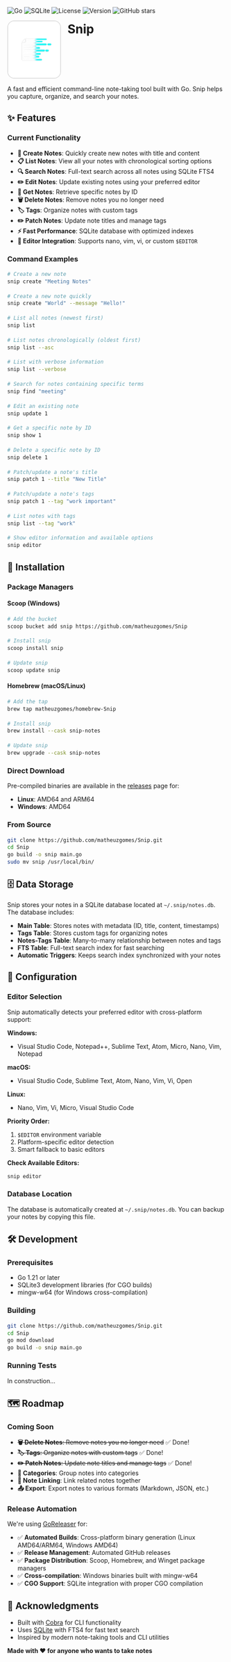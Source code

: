 ![Go](https://img.shields.io/badge/Go-00ADD8?style=for-the-badge&logo=go&logoColor=white) ![SQLite](https://img.shields.io/badge/SQLite-003B57?style=for-the-badge&logo=sqlite&logoColor=white) ![License](https://img.shields.io/badge/license-MIT-green?style=for-the-badge) ![Version](https://img.shields.io/badge/version-0.2.2-blue?style=for-the-badge) ![GitHub stars](https://img.shields.io/github/stars/matheuzgomes/snip?style=for-the-badge&label=Stars)




<div align="left" style="margin-bottom: 15px; display: flex; align-items: flex-start; **margin**-left: -20px;">
  <img src="assets/snip_logo.png" alt="Snip Logo" width="120" height="130" style="margin-right: 15px; border-radius: 16px; border: 2px solid #e0e0e0;">
  <h1 style="margin: 0; margin-top: 3px;">Snip</h1>
</div>

A fast and efficient command-line note-taking tool built with Go. Snip helps you capture, organize, and search your notes.

## ✨ Features

### Current Functionality

- **📝 Create Notes**: Quickly create new notes with title and content
- **📋 List Notes**: View all your notes with chronological sorting options
- **🔍 Search Notes**: Full-text search across all notes using SQLite FTS4
- **✏️ Edit Notes**: Update existing notes using your preferred editor
- **📖 Get Notes**: Retrieve specific notes by ID
- **🗑️ Delete Notes**: Remove notes you no longer need
- **🏷️ Tags**: Organize notes with custom tags
- **✏️ Patch Notes**: Update note titles and manage tags
- **⚡ Fast Performance**: SQLite database with optimized indexes
- **🔧 Editor Integration**: Supports nano, vim, vi, or custom `$EDITOR`

### Command Examples

```bash
# Create a new note
snip create "Meeting Notes"

# Create a new note quickly
snip create "World" --message "Hello!"

# List all notes (newest first)
snip list

# List notes chronologically (oldest first)
snip list --asc

# List with verbose information
snip list --verbose

# Search for notes containing specific terms
snip find "meeting"

# Edit an existing note
snip update 1

# Get a specific note by ID
snip show 1

# Delete a specific note by ID
snip delete 1

# Patch/update a note's title
snip patch 1 --title "New Title"

# Patch/update a note's tags
snip patch 1 --tag "work important"

# List notes with tags
snip list --tag "work"

# Show editor information and available options
snip editor
```

## 🚀 Installation

### Package Managers

#### Scoop (Windows)
```bash
# Add the bucket
scoop bucket add snip https://github.com/matheuzgomes/Snip

# Install snip
scoop install snip

# Update snip
scoop update snip
```

#### Homebrew (macOS/Linux)
```bash
# Add the tap
brew tap matheuzgomes/homebrew-Snip

# Install snip
brew install --cask snip-notes

# Update snip
brew upgrade --cask snip-notes
```

### Direct Download

Pre-compiled binaries are available in the [releases](https://github.com/matheuzgomes/Snip/releases) page for:
- **Linux**: AMD64 and ARM64
- **Windows**: AMD64

### From Source

```bash
git clone https://github.com/matheuzgomes/Snip.git
cd Snip
go build -o snip main.go
sudo mv snip /usr/local/bin/
```

## 🗄️ Data Storage

Snip stores your notes in a SQLite database located at `~/.snip/notes.db`. The database includes:

- **Main Table**: Stores notes with metadata (ID, title, content, timestamps)
- **Tags Table**: Stores custom tags for organizing notes
- **Notes-Tags Table**: Many-to-many relationship between notes and tags
- **FTS Table**: Full-text search index for fast searching
- **Automatic Triggers**: Keeps search index synchronized with your notes

## 🔧 Configuration

### Editor Selection

Snip automatically detects your preferred editor with cross-platform support:

**Windows:**
- Visual Studio Code, Notepad++, Sublime Text, Atom, Micro, Nano, Vim, Notepad

**macOS:**
- Visual Studio Code, Sublime Text, Atom, Nano, Vim, Vi, Open

**Linux:**
- Nano, Vim, Vi, Micro, Visual Studio Code

**Priority Order:**
1. `$EDITOR` environment variable
2. Platform-specific editor detection
3. Smart fallback to basic editors


**Check Available Editors:**
```bash
snip editor
```

### Database Location

The database is automatically created at `~/.snip/notes.db`. You can backup your notes by copying this file.

## 🛠️ Development

### Prerequisites

- Go 1.21 or later
- SQLite3 development libraries (for CGO builds)
- mingw-w64 (for Windows cross-compilation)

### Building

```bash
git clone https://github.com/matheuzgomes/Snip.git
cd Snip
go mod download
go build -o snip main.go
```

### Running Tests

In construction...

## 🗺️ Roadmap

### Coming Soon

- ~~**🗑️ Delete Notes**: Remove notes you no longer need~~ ✅ Done!
- ~~**🏷️ Tags**: Organize notes with custom tags~~ ✅ Done!
- ~~**✏️ Patch Notes**: Update note titles and manage tags~~ ✅ Done!
- **📁 Categories**: Group notes into categories
- **🔗 Note Linking**: Link related notes together
- **📤 Export**: Export notes to various formats (Markdown, JSON, etc.)

### Release Automation

We're using [GoReleaser](https://goreleaser.com/) for:

- ✅ **Automated Builds**: Cross-platform binary generation (Linux AMD64/ARM64, Windows AMD64)
- ✅ **Release Management**: Automated GitHub releases
- ✅ **Package Distribution**: Scoop, Homebrew, and Winget package managers
- ✅ **Cross-compilation**: Windows binaries built with mingw-w64
- ✅ **CGO Support**: SQLite integration with proper CGO compilation

## 🙏 Acknowledgments

- Built with [Cobra](https://github.com/spf13/cobra) for CLI functionality
- Uses [SQLite](https://sqlite.org/) with FTS4 for fast text search
- Inspired by modern note-taking tools and CLI utilities

**Made with ❤️ for anyone who wants to take notes**
